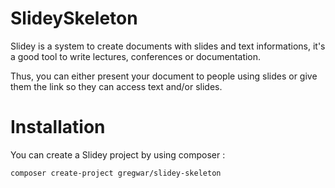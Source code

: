 SlideySkeleton
==============

Slidey is a system to create documents with slides and text informations, 
it's a good tool to write lectures, conferences or documentation.

Thus, you can either present your document to people using slides or give
them the link so they can access text and/or slides.

Installation
============

You can create a Slidey project by using composer :

```
composer create-project gregwar/slidey-skeleton
```
